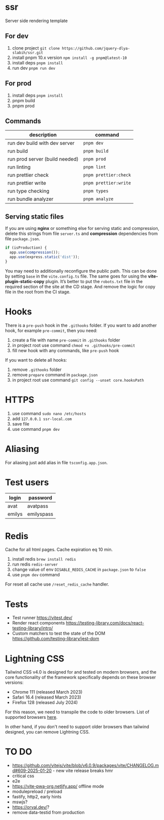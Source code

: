 # ssr

Server side rendering template

## For dev

1. clone project `git clone https://github.com/jquery-dlya-slabih/ssr.git`
2. install pnpm 10.x version `npm install -g pnpm@latest-10`
3. install deps `pnpm install`
4. run dev `pnpm run dev`

## For prod

1. install deps `pnpm install`
2. pnpm build
3. pnpm prod

## Commands

| description                    | command               |
| ------------------------------ | --------------------- |
| run dev build with dev server  | `pnpm dev`            |
| run build                      | `pnpm build`          |
| run prod server (build needed) | `pnpm prod`           |
| run linting                    | `pnpm lint`           |
| run prettier check             | `pnpm prettier:check` |
| run prettier write             | `pnpm prettier:write` |
| run type checking              | `pnpm types`          |
| run bundle analyzer            | `pnpm analyze`        |

## Serving static files

If you are using **nginx** or something else for serving static and compression, delete this strings from file `server.ts` and **compression** dependencies from file `package.json`.

```ts
if (isProduction) {
  app.use(compression());
  app.use(express.static('dist'));
}
```

You may need to additionally reconfigure the public path. This can be done by setting `base` in the `vite.config.ts` file.
The same goes for using the **vite-plugin-static-copy** plugin. It’s better to put the `robots.txt` file in the required section of the site at the CD stage. And remove the logic for copy file in the root from the CI stage.

# Hooks

There is a `pre-push` hook in the `.githooks` folder. If you want to add another hook, for example `pre-commit`, then you need:

1. create a file with name `pre-commit` in `.githooks` folder
2. in project root use command `chmod +x .githooks/pre-commit`
3. fill new hook with any commands, like `pre-push` hook

If you want to delete all hooks:

1. remove `.githooks` folder
2. remove `prepare` command in `package.json`
3. in project root use command `git config --unset core.hooksPath`

# HTTPS

1. use command `sudo nano /etc/hosts`
2. add `127.0.0.1 ssr-local.com`
3. save file
4. use command `pnpm dev`

# Aliasing

For aliasing just add alias in file `tsconfig.app.json`.

# Test users

| login  | password   |
| ------ | ---------- |
| avat   | avatpass   |
| emilys | emilyspass |

# Redis

Cache for all html pages. Cache expiration eq 10 min.

1. install redis `brew install redis`
2. run redis `redis-server`
3. change value of env `DISABLE_REDIS_CACHE` in `package.json` to `false`
4. use `pnpm dev` command

For reset all cache use `/reset_redis_cache` handler.

# Tests

- Test runner https://vitest.dev/
- Render react components https://testing-library.com/docs/react-testing-library/intro/
- Custom matchers to test the state of the DOM https://github.com/testing-library/jest-dom

# Lightning CSS

Tailwind CSS v4.0 is designed for and tested on modern browsers, and the core functionality of the framework
specifically depends on these browser versions:

- Chrome 111 (released March 2023)
- Safari 16.4 (released March 2023)
- Firefox 128 (released July 2024)

For this reason, we need to transpile the code to older browsers. List of supported browsers
[here](https://browserslist.dev/?q=ZGVmYXVsdHMgYW5kIGZ1bGx5IHN1cHBvcnRzIGVzNi1tb2R1bGU%3D).

In other hand, if you don't need to support older browsers than tailwind designed, you can remove Lightning CSS.

# TO DO

- https://github.com/vitejs/vite/blob/v6.0.9/packages/vite/CHANGELOG.md#609-2025-01-20 - new vite release breaks hmr
- critical css
- e2e
- https://vite-pwa-org.netlify.app/ offline mode
- modulepreload / preload
- fastify, http2, early hints
- mswjs?
- https://orval.dev/?
- remove data-testid from production
